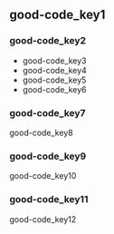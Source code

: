 ## good-code_key1
### good-code_key2
- good-code_key3
- good-code_key4
- good-code_key5
- good-code_key6
### good-code_key7
good-code_key8

### good-code_key9
good-code_key10

### good-code_key11
good-code_key12